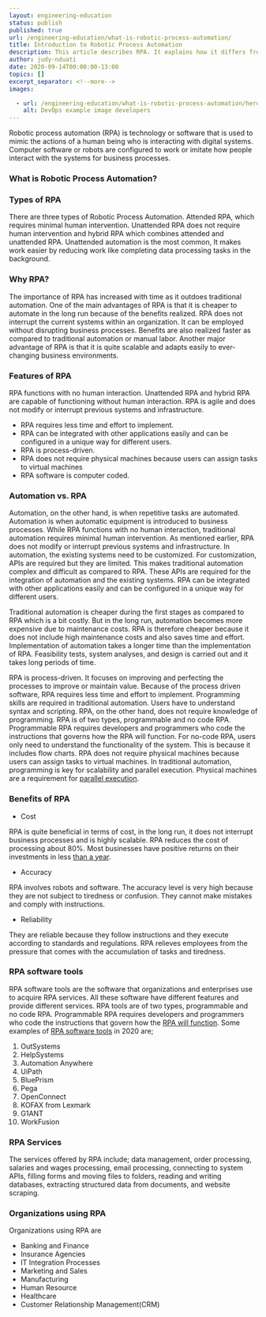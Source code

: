 ```yaml
---
layout: engineering-education
status: publish
published: true
url: /engineering-education/what-is-robotic-process-automation/
title: Introduction to Robotic Process Automation
description: This article describes RPA. It explains how it differs from traditional automation in terms of features and functionality. It also explains the importance of RPA and why we should consider it for enterprises.
author: judy-nduati
date: 2020-09-14T00:00:00-13:00
topics: []
excerpt_separator: <!--more-->
images:

  - url: /engineering-education/what-is-robotic-process-automation/hero.jpg
    alt: DevOps example image developers
---
```

Robotic process automation (RPA) is technology or software that is used to mimic the actions of a human being who is interacting with digital systems. Computer software or robots are configured to work or imitate how people interact with the systems for business processes.
<!--more-->

### What is Robotic Process Automation?

### Types of RPA
There are three types of Robotic Process Automation. Attended RPA, which requires minimal human intervention. Unattended RPA does not require human intervention and hybrid RPA which combines attended and unattended RPA. Unattended automation is the most common, It makes work easier by reducing work like completing data processing tasks in the background.

### Why RPA?
The importance of RPA has increased with time as it outdoes traditional automation. One of the main advantages of RPA is that it is cheaper to automate in the long run because of the benefits realized. RPA does not interrupt the current systems within an organization. It can be employed without disrupting business processes. Benefits are also realized faster as compared to traditional automation or manual labor. Another major advantage of RPA is that it is quite scalable and adapts easily to ever-changing business environments.

### Features of RPA
RPA functions with no human interaction. Unattended RPA and hybrid RPA are capable of functioning without human interaction. RPA is agile and does not modify or interrupt previous systems and infrastructure.

- RPA requires less time and effort to implement.
- RPA can be integrated with other applications easily and can be configured in a unique way for different users.
- RPA is process-driven.
- RPA does not require physical machines because users can assign tasks to virtual machines
- RPA software is computer coded.

### Automation vs. RPA
Automation, on the other hand, is when repetitive tasks are automated. Automation is when automatic equipment is introduced to business processes. While RPA functions with no human interaction, traditional automation requires minimal human intervention. As mentioned earlier, RPA does not modify or interrupt previous systems and infrastructure. In automation, the existing systems need to be customized. For customization, APIs are required but they are limited. This makes traditional automation complex and difficult as compared to RPA. These APIs are required for the integration of automation and the existing systems. RPA can be integrated with other applications easily and can be configured in a unique way for different users.

Traditional automation is cheaper during the first stages as compared to RPA which is a bit costly. But in the long run, automation becomes more expensive due to maintenance costs. RPA is therefore cheaper because it does not include high maintenance costs and also saves time and effort. Implementation of automation takes a longer time than the implementation of RPA. Feasibility tests, system analyses, and design is carried out and it takes long periods of time.

RPA is process-driven. It focuses on improving and perfecting the processes to improve or maintain value. Because of the process driven software, RPA requires less time and effort to implement. Programming skills are required in traditional automation. Users have to understand syntax and scripting. RPA, on the other hand, does not require knowledge of programming. RPA is of two types, programmable and no code RPA. Programmable RPA requires developers and programmers who code the instructions that governs how the RPA will function. For no-code RPA, users only need to understand the functionality of the system. This is because it includes flow charts. RPA does not require physical machines because users can assign tasks to virtual machines. In traditional automation, programming is key for scalability and parallel execution. Physical machines are a requirement for [parallel execution](https://www.javatpoint.com/rpa-vs-traditional-automation).

### Benefits of RPA

- Cost

RPA is quite beneficial in terms of cost, in the long run, it does not interrupt business processes and is highly scalable. RPA reduces the cost of processing about 80%. Most businesses have positive returns on their investments in less [than a year](https://www.uipath.com/rpa/robotic-process-automation).

- Accuracy

RPA involves robots and software. The accuracy level is very high because they are not subject to tiredness or confusion. They cannot make mistakes and comply with instructions.

- Reliability

They are reliable because they follow instructions and they execute according to standards and regulations. RPA relieves employees from the pressure that comes with the accumulation of tasks and tiredness.

### RPA software tools
RPA software tools are the software that organizations and enterprises use to acquire RPA services. All these software have different features and provide different services. RPA tools are of two types, programmable and no code RPA. Programmable RPA requires developers and programmers who code the instructions that govern how the [RPA will function](https://ceoworld.biz/2019/10/07/what-is-rpa-and-what-organizations-are-using-it-the-most/). Some examples of [RPA software tools](https://www.guru99.com/robotics-process-automation-tools.html) in 2020 are;

1. OutSystems
2. HelpSystems
3. Automation Anywhere
4. UiPath
5. BluePrism
6. Pega
7. OpenConnect
8. KOFAX from Lexmark
9. G1ANT
10. WorkFusion

### RPA Services
The services offered by RPA include; data management, order processing, salaries and wages processing, email processing, connecting to system APIs, filling forms and moving files to folders, reading and writing databases, extracting structured data from documents, and website scraping.

### Organizations using RPA

Organizations using RPA are

- Banking and Finance
- Insurance Agencies
- IT Integration Processes
- Marketing and Sales
- Manufacturing
- Human Resource
- Healthcare
- Customer Relationship Management(CRM)

